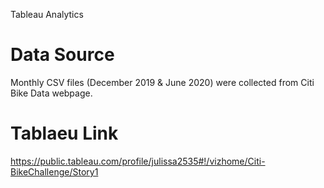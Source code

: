 Tableau Analytics 

# Data Source 

Monthly CSV files (December 2019 & June 2020) were collected from Citi Bike Data webpage.

# Tablaeu Link 

https://public.tableau.com/profile/julissa2535#!/vizhome/Citi-BikeChallenge/Story1

